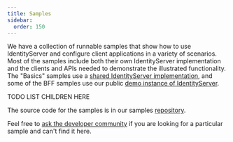 ```yaml
---
title: Samples
sidebar:
  order: 150
---
```



We have a collection of runnable samples that show how to use IdentityServer and configure client applications in a variety of scenarios. Most of the samples include both their own IdentityServer implementation and the
clients and APIs needed to demonstrate the illustrated functionality. The "Basics" samples use a [shared IdentityServer implementation](https://github.com/DuendeSoftware/Samples/tree/main/IdentityServer/v6/Basics/IdentityServer), and some of the BFF samples use our public [demo instance of IdentityServer](https://demo.duendesoftware.com/).

TODO LIST CHILDREN HERE

The source code for the samples is in our samples [repository](https://github.com/DuendeSoftware/Samples/tree/main/IdentityServer/v6).

Feel free to [ask the developer community](https://github.com/DuendeSoftware/community/discussions) if you are looking for a particular sample and can't find it here.
